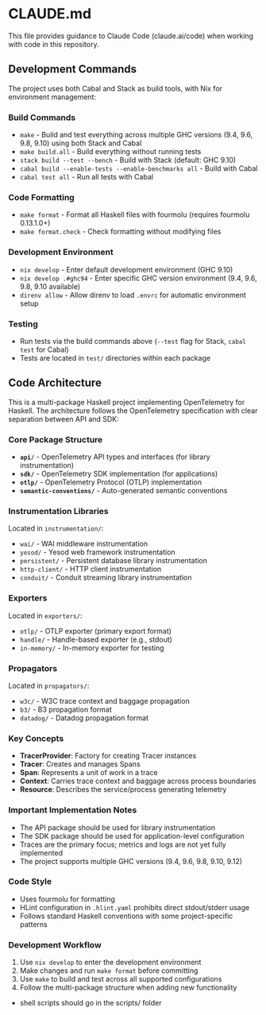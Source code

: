 # CLAUDE.md

This file provides guidance to Claude Code (claude.ai/code) when working with code in this repository.

## Development Commands

The project uses both Cabal and Stack as build tools, with Nix for environment management:

### Build Commands
- `make` - Build and test everything across multiple GHC versions (9.4, 9.6, 9.8, 9.10) using both Stack and Cabal
- `make build.all` - Build everything without running tests
- `stack build --test --bench` - Build with Stack (default: GHC 9.10)
- `cabal build --enable-tests --enable-benchmarks all` - Build with Cabal
- `cabal test all` - Run all tests with Cabal

### Code Formatting
- `make format` - Format all Haskell files with fourmolu (requires fourmolu 0.13.1.0+)
- `make format.check` - Check formatting without modifying files

### Development Environment
- `nix develop` - Enter default development environment (GHC 9.10)
- `nix develop .#ghc94` - Enter specific GHC version environment (9.4, 9.6, 9.8, 9.10 available)
- `direnv allow` - Allow direnv to load `.envrc` for automatic environment setup

### Testing
- Run tests via the build commands above (`--test` flag for Stack, `cabal test` for Cabal)
- Tests are located in `test/` directories within each package

## Code Architecture

This is a multi-package Haskell project implementing OpenTelemetry for Haskell. The architecture follows the OpenTelemetry specification with clear separation between API and SDK:

### Core Package Structure
- **`api/`** - OpenTelemetry API types and interfaces (for library instrumentation)
- **`sdk/`** - OpenTelemetry SDK implementation (for applications)
- **`otlp/`** - OpenTelemetry Protocol (OTLP) implementation
- **`semantic-conventions/`** - Auto-generated semantic conventions

### Instrumentation Libraries
Located in `instrumentation/`:
- `wai/` - WAI middleware instrumentation
- `yesod/` - Yesod web framework instrumentation
- `persistent/` - Persistent database library instrumentation
- `http-client/` - HTTP client instrumentation
- `conduit/` - Conduit streaming library instrumentation

### Exporters
Located in `exporters/`:
- `otlp/` - OTLP exporter (primary export format)
- `handle/` - Handle-based exporter (e.g., stdout)
- `in-memory/` - In-memory exporter for testing

### Propagators
Located in `propagators/`:
- `w3c/` - W3C trace context and baggage propagation
- `b3/` - B3 propagation format
- `datadog/` - Datadog propagation format

### Key Concepts
- **TracerProvider**: Factory for creating Tracer instances
- **Tracer**: Creates and manages Spans
- **Span**: Represents a unit of work in a trace
- **Context**: Carries trace context and baggage across process boundaries
- **Resource**: Describes the service/process generating telemetry

### Important Implementation Notes
- The API package should be used for library instrumentation
- The SDK package should be used for application-level configuration
- Traces are the primary focus; metrics and logs are not yet fully implemented
- The project supports multiple GHC versions (9.4, 9.6, 9.8, 9.10, 9.12)

### Code Style
- Uses fourmolu for formatting
- HLint configuration in `.hlint.yaml` prohibits direct stdout/stderr usage
- Follows standard Haskell conventions with some project-specific patterns

### Development Workflow
1. Use `nix develop` to enter the development environment
2. Make changes and run `make format` before committing
3. Use `make` to build and test across all supported configurations
4. Follow the multi-package structure when adding new functionality
- shell scripts should go in the scripts/ folder
